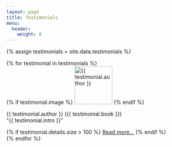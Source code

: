 ```yaml
---
layout: page
title: Testimonials
menu: 
  header:
    weight: 8
---
```


<style>
  .testimonial-details {
    display: none;
  }
</style>

{% assign testimonials = site.data.testimonials %}

<div class="testimonials-container">
  {% for testimonial in testimonials %}
    <div class="testimonial">
      {% if testimonial.image %}
        <img src="{{ testimonial.image }}" alt="{{ testimonial.author }}" width="100px"/>
      {% endif %}
      <p>
        {{ testimonial.author }} ({{ testimonial.book }})
        <br>
        "{{ testimonial.intro }}"
      </p>
      {% if testimonial.details.size > 100 %}
        <a class="testimonial-author" href="javascript:void(0)">Read more...</a>
      {% endif %}
      <p class="testimonial-details">
        {{ testimonial.details }}
        <a class="read-less" href="javascript:void(0)" style="display: none">Read less</a>
      </p>
    </div>
  {% endfor %}
</div>

<script>
  var readMoreLinks = document.querySelectorAll(".testimonial-author");
  var readLessLinks = document.querySelectorAll(".read-less");

  readMoreLinks.forEach(function(link, index) {
    link.addEventListener("click", function(e) {
      e.preventDefault();
      var details = link.nextElementSibling;
      var readLessLink = readLessLinks[index];

      if (details.style.display === "block" || details.style.display === "") {
        details.style.display = "none";
        link.style.display = "inline"; // Show "Read more" again
        readLessLink.style.display = "none";
      } else {
        details.style.display = "block";
        link.style.display = "none"; // Hide "Read more"
        readLessLink.style.display = "inline"; // Show "Read less"
      }
    });
  });

  readLessLinks.forEach(function(link, index) {
    link.addEventListener("click", function(e) {
      e.preventDefault();
      var details = link.parentElement;
      var readMoreLink = readMoreLinks[index];

      details.style.display = "none";
      link.style.display = "none"; // Hide "Read less"
      readMoreLink.style.display = "inline"; // Show "Read more"
    });
  });
</script>
